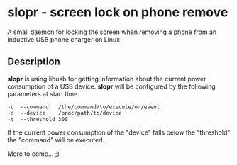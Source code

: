 slopr - screen lock on phone remove
=====

A small daemon for locking the screen when removing a phone from an inductive 
USB phone charger on Linux

Description
-----------

**slopr** is using libusb for getting information about the current power 
consumption of a USB device. **slopr** will be configured by the following 
parameters at start time.

	-c 	--command	/the/command/to/execute/on/event
	-d	--device	/proc/path/to/device
	-t	--threshold	300

If the current power consumption of the "device" falls below the "threshold"
the "command" will be executed.

More to come... ;)
